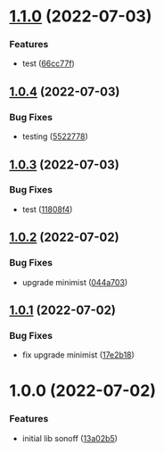 # [1.1.0](https://github.com/lucas-eduardo/sonoff/compare/v1.0.4...v1.1.0) (2022-07-03)


### Features

* test ([66cc77f](https://github.com/lucas-eduardo/sonoff/commit/66cc77f61a7b8c687c26fec84957bfa402761d77))

## [1.0.4](https://github.com/lucas-eduardo/sonoff/compare/v1.0.3...v1.0.4) (2022-07-03)


### Bug Fixes

* testing ([5522778](https://github.com/lucas-eduardo/sonoff/commit/55227782cae9ab86af08a6ec4eada8d15d6c1067))

## [1.0.3](https://github.com/lucas-eduardo/sonoff/compare/v1.0.2...v1.0.3) (2022-07-03)


### Bug Fixes

* test ([11808f4](https://github.com/lucas-eduardo/sonoff/commit/11808f4752da0f849367bd423e3f59f2fdce2c54))

## [1.0.2](https://github.com/lucas-eduardo/sonoff/compare/v1.0.1...v1.0.2) (2022-07-02)


### Bug Fixes

* upgrade minimist ([044a703](https://github.com/lucas-eduardo/sonoff/commit/044a703004a0d4d92fa7f5c28062444d8a59dfaf))

## [1.0.1](https://github.com/lucas-eduardo/sonoff/compare/v1.0.0...v1.0.1) (2022-07-02)


### Bug Fixes

* fix upgrade minimist ([17e2b18](https://github.com/lucas-eduardo/sonoff/commit/17e2b18b692c4f3aa05a79337a5d2b40c1daed5e))

# 1.0.0 (2022-07-02)


### Features

* initial lib sonoff ([13a02b5](https://github.com/lucas-eduardo/sonoff/commit/13a02b5510d7e78b092baa42698a3a2f14497db2))
